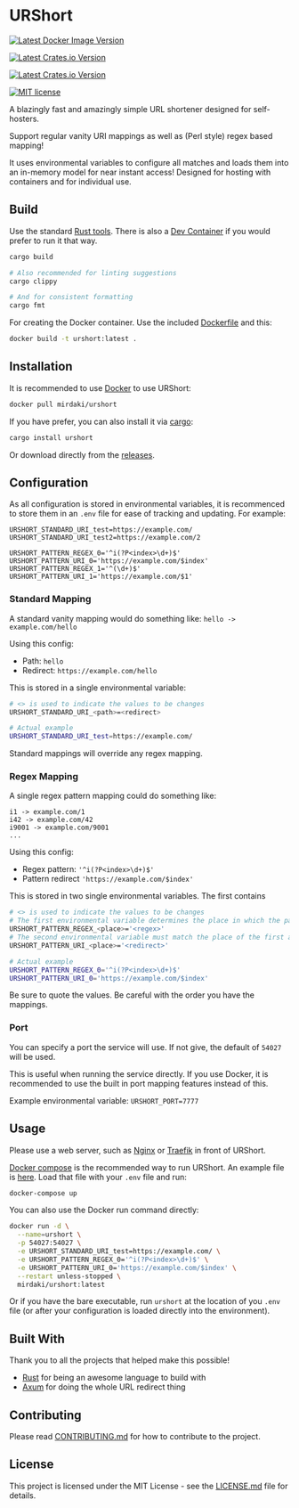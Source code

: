 # URShort

[![Latest Docker Image Version](https://img.shields.io/docker/v/mirdaki/urshort?style=flat-square)](https://hub.docker.com/r/mirdaki/urshort)

[![Latest Crates.io Version](https://img.shields.io/crates/v/urshort?style=flat-square)](https://crates.io/crates/urshort)

[![Latest Crates.io Version](https://img.shields.io/github/workflow/status/mirdaki/urshort/Rust%20Check/main?style=flat-square)](https://github.com/mirdaki/urshort/actions/workflows/rust-check.yml)

[![MIT license](https://img.shields.io/crates/l/urshort?style=flat-square)](LICENSE.md)

A blazingly fast and amazingly simple URL shortener designed for self-hosters.

Support regular vanity URI mappings as well as (Perl style) regex based mapping!

It uses environmental variables to configure all matches and loads them into an in-memory model for near instant access! Designed for hosting with containers and for individual use.

## Build

Use the standard [Rust tools](https://www.rust-lang.org/tools/install). There is also a [Dev Container](https://code.visualstudio.com/docs/remote/create-dev-container) if you would prefer to run it that way.

```bash
cargo build

# Also recommended for linting suggestions
cargo clippy

# And for consistent formatting
cargo fmt
```

For creating the Docker container. Use the included [Dockerfile](Dockerfile) and this:

```bash
docker build -t urshort:latest .
```

## Installation

It is recommended to use [Docker](https://www.docker.com/) to use URShort:

```bash
docker pull mirdaki/urshort
```

If you have prefer, you can also install it via [cargo](https://doc.rust-lang.org/cargo/):

```bash
cargo install urshort
```

Or download directly from the [releases](https://github.com/mirdaki/urshort/releases).

## Configuration

As all configuration is stored in environmental variables, it is recommenced to store them in an `.env` file for ease of tracking and updating. For example:

```.env
URSHORT_STANDARD_URI_test=https://example.com/
URSHORT_STANDARD_URI_test2=https://example.com/2

URSHORT_PATTERN_REGEX_0='^i(?P<index>\d+)$'
URSHORT_PATTERN_URI_0='https://example.com/$index'
URSHORT_PATTERN_REGEX_1='^(\d+)$'
URSHORT_PATTERN_URI_1='https://example.com/$1'
```

### Standard Mapping

A standard vanity mapping would do something like: `hello -> example.com/hello`

Using this config:
- Path: `hello`
- Redirect: `https://example.com/hello`

This is stored in a single environmental variable:

```bash
# <> is used to indicate the values to be changes
URSHORT_STANDARD_URI_<path>=<redirect>

# Actual example
URSHORT_STANDARD_URI_test=https://example.com/
```

Standard mappings will override any regex mapping.

### Regex Mapping

A single regex pattern mapping could do something like:
```
i1 -> example.com/1
i42 -> example.com/42
i9001 -> example.com/9001
...
```

Using this config:
- Regex pattern: `'^i(?P<index>\d+)$'`
- Pattern redirect `'https://example.com/$index'`

This is stored in two single environmental variables. The first contains
```bash
# <> is used to indicate the values to be changes
# The first environmental variable determines the place in which the pattern is evaluated and the regex for that pattern
URSHORT_PATTERN_REGEX_<place>='<regex>'
# The second environmental variable must match the place of the first and contains the pattern redirect
URSHORT_PATTERN_URI_<place>='<redirect>'

# Actual example
URSHORT_PATTERN_REGEX_0='^i(?P<index>\d+)$'
URSHORT_PATTERN_URI_0='https://example.com/$index'
```

Be sure to quote the values. Be careful with the order you have the mappings.

### Port

You can specify a port the service will use. If not give, the default of `54027` will be used.

This is useful when running the service directly. If you use Docker, it is recommended to use the built in port mapping features instead of this.

Example environmental variable: `URSHORT_PORT=7777`

## Usage

Please use a web server, such as [Nginx](https://nginx.org/en/) or [Traefik](https://traefik.io/) in front of URShort.

[Docker compose](https://github.com/docker/compose) is the recommended way to run URShort. An example file is [here](docker-compose.yaml). Load that file with your `.env` file and run:

```bash
docker-compose up
```

You can also use the Docker run command directly:

```bash
docker run -d \
  --name=urshort \
  -p 54027:54027 \
  -e URSHORT_STANDARD_URI_test=https://example.com/ \
  -e URSHORT_PATTERN_REGEX_0='^i(?P<index>\d+)$' \
  -e URSHORT_PATTERN_URI_0='https://example.com/$index' \
  --restart unless-stopped \
  mirdaki/urshort:latest
```

Or if you have the bare executable, run `urshort` at the location of you `.env` file (or after your configuration is loaded directly into the environment).

## Built With

Thank you to all the projects that helped make this possible!

- [Rust](https://www.rust-lang.org/) for being an awesome language to build with
- [Axum](https://github.com/tokio-rs/axum) for doing the whole URL redirect thing

## Contributing

Please read [CONTRIBUTING.md](CONTRIBUTING.md) for how to contribute to the project.

## License

This project is licensed under the MIT License - see the [LICENSE.md](LICENSE.md) file for details.
